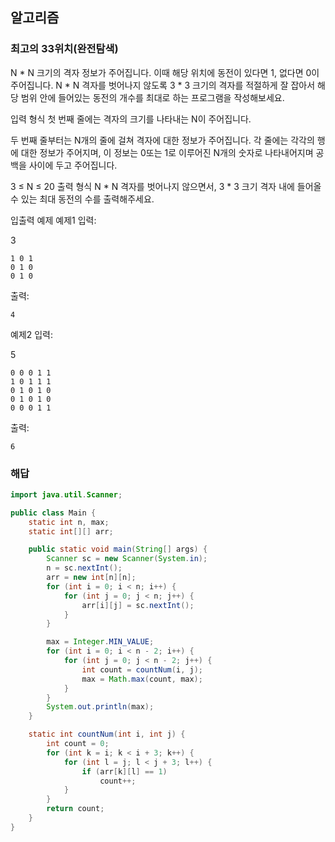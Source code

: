## 알고리즘

### 최고의 33위치(완전탐색)

N * N 크기의 격자 정보가 주어집니다. 이때 해당 위치에 동전이 있다면 1, 없다면 0이 주어집니다. N * N 격자를 벗어나지 않도록 3 * 3 크기의 격자를 적절하게 잘 잡아서 해당 범위 안에 들어있는 동전의 개수를 최대로 하는 프로그램을 작성해보세요.

입력 형식
첫 번째 줄에는 격자의 크기를 나타내는 N이 주어집니다.

두 번째 줄부터는 N개의 줄에 걸쳐 격자에 대한 정보가 주어집니다. 각 줄에는 각각의 행에 대한 정보가 주어지며, 이 정보는 0또는 1로 이루어진 N개의 숫자로 나타내어지며 공백을 사이에 두고 주어집니다.

3 ≤ N ≤ 20
출력 형식
N * N 격자를 벗어나지 않으면서, 3 * 3 크기 격자 내에 들어올 수 있는 최대 동전의 수를 출력해주세요.

입출력 예제
예제1
입력:

3
```text
1 0 1
0 1 0
0 1 0
```

출력:
```text
4
```

예제2
입력:

5
```text
0 0 0 1 1
1 0 1 1 1
0 1 0 1 0
0 1 0 1 0
0 0 0 1 1
```

출력:

```text
6
```


### 해답

```java
import java.util.Scanner;

public class Main {
    static int n, max;
    static int[][] arr;

    public static void main(String[] args) {
        Scanner sc = new Scanner(System.in);
        n = sc.nextInt();
        arr = new int[n][n];
        for (int i = 0; i < n; i++) {
            for (int j = 0; j < n; j++) {
                arr[i][j] = sc.nextInt();
            }
        }

        max = Integer.MIN_VALUE;
        for (int i = 0; i < n - 2; i++) {
            for (int j = 0; j < n - 2; j++) {
                int count = countNum(i, j);
                max = Math.max(count, max);
            }
        }
        System.out.println(max);
    }

    static int countNum(int i, int j) {
        int count = 0;
        for (int k = i; k < i + 3; k++) {
            for (int l = j; l < j + 3; l++) {
                if (arr[k][l] == 1)
                    count++;
            }
        }
        return count;
    }
}
```